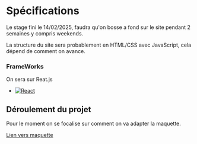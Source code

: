 # Spécifications

Le stage fini le 14/02/2025, faudra qu'on bosse a fond sur le site pendant 2 semaines y compris weekends.

La structure du site sera probablement en HTML/CSS avec JavaScript, cela dépend de comment on avance.

### FrameWorks

On sera sur Reat.js

- [![React][React.js]][React-url]

## Déroulement du projet

Pour le moment on se focalise sur comment on va adapter la maquette.

[Lien vers maquette](https://discord.com/channels/@me/1177278607815626803/1335235131014910003)

<!-- TOUTS LES LIENS SONT ICI -->
<!-- MARKDOWN LINKS & IMAGES -->
<!-- https://www.markdownguide.org/basic-syntax/#reference-style-links -->

[React.js]: https://img.shields.io/badge/React-20232A?style=for-the-badge&logo=react&logoColor=61DAFB
[React-url]: https://reactjs.org/
